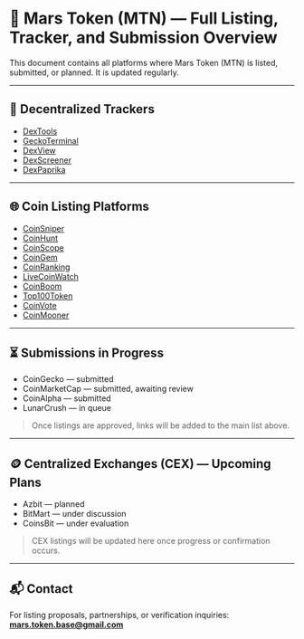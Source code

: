 # 📄 Mars Token (MTN) — Full Listing, Tracker, and Submission Overview

This document contains all platforms where Mars Token (MTN) is listed, submitted, or planned. It is updated regularly.

---

## 🔗 Decentralized Trackers

- [DexTools](https://www.dextools.io/app/ru/token/marstokenbase?t=1745973216134)  
- [GeckoTerminal](https://www.geckoterminal.com/ru/base/pools/0x60da00747a244277026f3e673933ca0254d0ae41)  
- [DexView](https://www.dexview.com/base/0x9248f99E91f405Ddd30821D9b7fa55b64f3Fa993)  
- [DexScreener](https://dexscreener.com/base/0x9248f99e91f405ddd30821d9b7fa55b64f3fa993)
- [DexPaprika](https://dexpaprika.com/base/token/0x9248f99e91f405ddd30821d9b7fa55b64f3fa993)

---

## 🌐 Coin Listing Platforms

- [CoinSniper](https://coinsniper.net/coin/80770)  
- [CoinHunt](https://coinhunt.cc/coin/67fffeeb912d68bed488c732)  
- [CoinScope](https://www.coinscope.co/coin/2-mtn)  
- [CoinGem](https://coingem.com/base/0x9248f99e91f405ddd30821d9b7fa55b64f3fa993)  
- [CoinRanking](https://coinranking.com/coin/p98mQBQjk+marstoken-mtn)  
- [LiveCoinWatch](https://www.livecoinwatch.com/price/MarsToken-___MTN)  
- [CoinBoom](https://coinboom.net/coin/mars-token-3)  
- [Top100Token](https://top100token.com/address/0x9248f99e91f405ddd30821d9b7fa55b64f3fa993)  
- [CoinVote](https://coinvote.cc/coin/Mars-Token---MTN)  
- [CoinMooner](https://coinmooner.com/coins/mars-token-mtn-mtn)

---

## ⏳ Submissions in Progress

- CoinGecko — submitted  
- CoinMarketCap — submitted, awaiting review  
- CoinAlpha — submitted  
- LunarCrush — in queue

> Once listings are approved, links will be added to the main list above.

---

## 🪙 Centralized Exchanges (CEX) — Upcoming Plans

- Azbit — planned  
- BitMart — under discussion  
- CoinsBit — under evaluation

> CEX listings will be updated here once progress or confirmation occurs.

---

## 📬 Contact

For listing proposals, partnerships, or verification inquiries:  
**mars.token.base@gmail.com**
